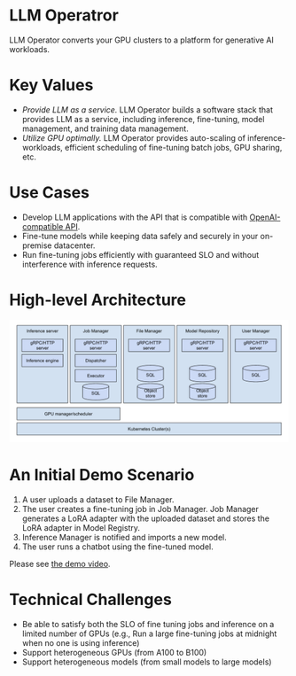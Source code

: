 # LLM Operatror

LLM Operator converts your GPU clusters to a platform for generative AI workloads.

# Key Values

- *Provide LLM as a service.* LLM Operator builds a software stack that provides LLM as a service, including inference, fine-tuning, model management, and training data management.
- *Utilize GPU optimally.* LLM Operator provides auto-scaling of inference-workloads, efficient scheduling of fine-tuning batch jobs, GPU sharing, etc.

# Use Cases

- Develop LLM applications with the API that is compatible with [OpenAI-compatible API](https://platform.openai.com/docs/api-reference).
- Fine-tune models while keeping data safely and securely in your on-premise datacenter.
- Run fine-tuning jobs efficiently with guaranteed SLO and without interference with inference requests.

# High-level Architecture

![Architecture Diagram](docs/images/architecture_diagram.png)

# An Initial Demo Scenario

1. A user uploads a dataset to File Manager.
2. The user creates a fine-tuning job in Job Manager. Job Manager generates a LoRA adapter with the uploaded dataset and stores the LoRA adapter in Model Registry.
3. Inference Manager is notified and imports a new model.
4. The user runs a chatbot using the fine-tuned model.

Please see [the demo video](https://drive.google.com/file/d/1IIDytriu4Cl1O9Wo7fXzHkS1kbqJxfXO/view?usp=sharing).


# Technical Challenges

- Be able to satisfy both the SLO of fine tuning jobs and inference on a limited number of GPUs (e.g., Run a large fine-tuning jobs at midnight when no one is using inference)
- Support heterogeneous GPUs (from A100 to B100)
- Support heterogeneous models (from small models to large models)
